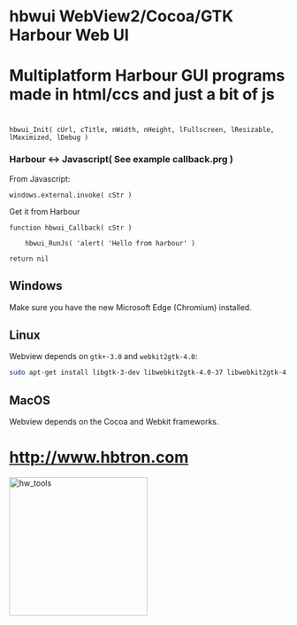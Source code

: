 # hbwui WebView2/Cocoa/GTK Harbour Web UI
#
# Multiplatform Harbour GUI programs made in html/ccs and just a bit of js
#

    hbwui_Init( cUrl, cTitle, nWidth, nHeight, lFullscreen, lResizable, lMaximized, lDebug )

### Harbour <-> Javascript( See example callback.prg )

From Javascript:

    windows.external.invoke( cStr )

Get it from Harbour

    function hbwui_Callback( cStr )
    
        hbwui_RunJs( 'alert( 'Hello from harbour' )  

    return nil  
    
## Windows 

Make sure you have the new Microsoft Edge (Chromium) installed.

## Linux

Webview depends on `gtk+-3.0` and `webkit2gtk-4.0`:

```sh
sudo apt-get install libgtk-3-dev libwebkit2gtk-4.0-37 libwebkit2gtk-4.0-dev
```

## MacOS

Webview depends on the Cocoa and Webkit frameworks.

# http://www.hbtron.com
<img src="http://www.hbtron.com/hwtools512.png" width="250" title="hw_tools">

